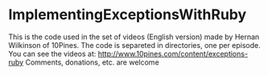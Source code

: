 ImplementingExceptionsWithRuby
==============================
This is the code used in the set of videos (English version) made by Hernan Wilkinson of 10Pines.
The code is separeted in directories, one per episode.
You can see the videos at: http://www.10pines.com/content/exceptions-ruby
Comments, donations, etc. are welcome
